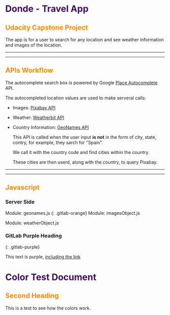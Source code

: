 # Donde - Travel App
## Udacity Capstone Project

The app is for a user to search for any location and see weather information and images of the location. 


---
---


## APIs Workflow

The autocomplete search box is powered by Google [Place Autocomplete](https://developers.google.com/maps/documentation/places/web-service/autocomplete?hl=id) API.

The autocompleted location values are used to make serveral calls:

* Images: [Pixabay API](https://pixabay.com/api/docs/)

* Weather: [Weatherbit API](https://www.weatherbit.io/api)


* Country Information: [GeoNames API](http://www.geonames.org/export/web-services.html)

    This API is called when the user input **is not** in the form of city, state, contry, for example, they sarch for "Spain".
    
    We call it with the country code and find cities within the country.
    
    These cities are then userd, along with the country, to query Pixabay.




---
---

## Javascript 
   ### Server Side

Module: geonames.js
{: .gitlab-orange}
Module: imagesObject.js

Module: weatherObject.js


### GitLab Purple Heading
{: .gitlab-purple}

<div class="text-purple">
  This text is purple, <a href="#" class="text-inherit">including the link</a>
</div>


# Color Test Document

<style>H1{color:#440a67;;}</style>
<style>H2{color:DarkOrange;}</style>


## Second Heading

This is a test to see how the colors work.